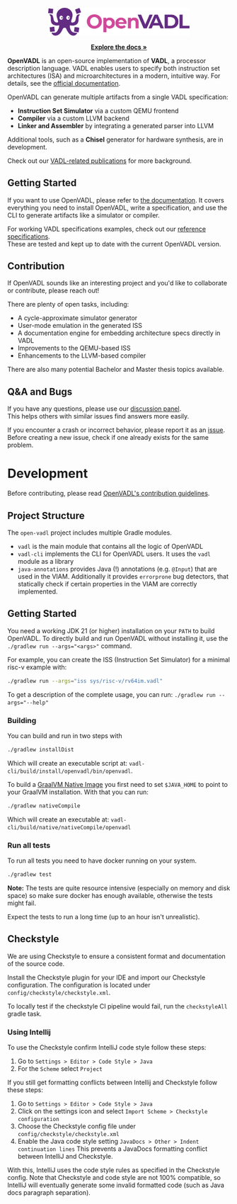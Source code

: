 <p align="center">
  <p align="center">
  <a href="https://openvadl.org" target="_blank">
    <picture>
      <source media="(prefers-color-scheme: dark)" srcset="assets/logo/SVG/logo-light.svg">
      <source media="(prefers-color-scheme: light)" srcset="assets/logo/SVG/logo-dark.svg">
      <img alt="OpenVADL" src="assets/logo/SVG/logo-dark.svg" width="320">
    </picture>
  </a>
</p>
  <p align="center">
    <a href="https://openvadl.github.io/openvadl/"><strong>Explore the docs »</strong></a>
    <br />
  </p>
</p>

**OpenVADL** is an open-source implementation of **VADL**, a processor description language.
VADL enables users to specify both instruction set architectures (ISA) and microarchitectures in a modern, intuitive
way.
For details, see the [official documentation](https://openvadl.github.io/openvadl/).

OpenVADL can generate multiple artifacts from a single VADL specification:

- **Instruction Set Simulator** via a custom QEMU frontend
- **Compiler** via a custom LLVM backend
- **Linker and Assembler** by integrating a generated parser into LLVM

Additional tools, such as a **Chisel** generator for hardware synthesis, are in development.

Check out our [VADL-related publications](https://www.complang.tuwien.ac.at/vadl/pubs) for more background.

## Getting Started

If you want to use OpenVADL, please refer to [the documentation](https://openvadl.github.io/openvadl/).
It covers everything you need to install OpenVADL, write a specification, and use the CLI to generate artifacts like a
simulator or compiler.

For working VADL specifications examples, check out
our [reference specifications](https://github.com/OpenVADL/openvadl/tree/master/vadl/test/resources/testSource/sys).  
These are tested and kept up to date with the current OpenVADL version.

## Contribution

If OpenVADL sounds like an interesting project and you'd like to collaborate or contribute, please reach out!

There are plenty of open tasks, including:

- A cycle-approximate simulator generator
- User-mode emulation in the generated ISS
- A documentation engine for embedding architecture specs directly in VADL
- Improvements to the QEMU-based ISS
- Enhancements to the LLVM-based compiler

There are also many potential Bachelor and Master thesis topics available.

## Q&A and Bugs

If you have any questions, please use
our [discussion panel](https://github.com/OpenVADL/openvadl/discussions/categories/q-a).  
This helps others with similar issues find answers more easily.

If you encounter a crash or incorrect behavior, please report it as
an [issue](https://github.com/OpenVADL/openvadl/issues).  
Before creating a new issue, check if one already exists for the same problem.

# Development

Before contributing, please read [OpenVADL's contribution guidelines](CONTRIBUTING.md).

## Project Structure

The `open-vadl` project includes multiple Gradle modules.

- `vadl` is the main module that contains all the logic of OpenVADL
- `vadl-cli` implements the CLI for OpenVADL users. It uses the `vadl` module as a library
- `java-annotations` provides Java (!) annotations (e.g. `@Input`) that are used in the VIAM.
  Additionally it provides `errorprone` bug detectors, that statically check if certain properties
  in the VIAM are correctly implemented.

## Getting Started

You need a working JDK 21 (or higher) installation on your `PATH` to build OpenVADL.
To directly build and run OpenVADL without installing it, use the `./gradlew run --args="<args>"` command.

For example, you can create the ISS (Instruction Set Simulator) for a minimal risc-v example with:

```bash
./gradlew run --args="iss sys/risc-v/rv64im.vadl"
```

To get a description of the complete usage, you can run: `./gradlew run --args="--help"`

### Building

You can build and run in two steps with

```bash
./gradlew installDist
```

Which will create an executable script at: `vadl-cli/build/install/openvadl/bin/openvadl`.

To build a [GraalVM Native Image](https://www.graalvm.org/latest/reference-manual/native-image/) you first need to set
`$JAVA_HOME` to point to your GraalVM installation.
With that you can run:

```bash
./gradlew nativeCompile
```

Which will create an executable at: `vadl-cli/build/native/nativeCompile/openvadl`

### Run all tests

To run all tests you need to have docker running on your system.

```bash
./gradlew test
```

**Note:** The tests are quite resource intensive (especially on memory and disk space) so make sure docker has enough
available, otherwise the tests might fail.

Expect the tests to run a long time (up to an hour isn't unrealistic).

## Checkstyle

We are using Checkstyle to ensure a consistent format and documentation of the source code.

Install the Checkstyle plugin for your IDE and import our Checkstyle configuration.
The configuration is located under `config/checkstyle/checkstyle.xml`.

To locally test if the checkstyle CI pipeline would fail, run the `checkstyleAll` gradle task.

### Using Intellij

To use the Checkstyle confirm IntelliJ code style follow these steps:

1. Go to `Settings > Editor > Code Style > Java`
2. For the `Scheme` select `Project`

If you still get formatting conflicts between Intellij and Checkstyle follow these steps:

1. Go to
   `Settings > Editor > Code Style > Java`
2. Click on the settings icon and select `Import Scheme > Checkstyle configuration`
3. Choose the Checkstyle config file under `config/checkstyle/checkstyle.xml`
4. Enable the Java code style setting `JavaDocs > Other > Indent continuation lines`
   This prevents a JavaDocs formatting conflict between IntelliJ and Checkstyle.

With this, IntelliJ uses the code style rules as specified in the Checkstyle config.
Note that Checkstyle and code style are not 100% compatible,
so IntelliJ will eventually generate some invalid formatted code (such as Java docs
paragraph separation).

